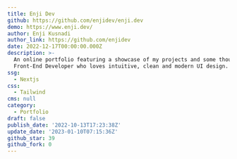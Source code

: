 ```yaml
---
title: Enji Dev
github: https://github.com/enjidev/enji.dev
demo: https://www.enji.dev/
author: Enji Kusnadi
author_link: https://github.com/enjidev
date: 2022-12-17T00:00:00.000Z
description: >-
  An online portfolio featuring a showcase of my projects and some thoughts as a
  Front-End Developer who loves intuitive, clean and modern UI design.
ssg:
  - Nextjs
css:
  - Tailwind
cms: null
category:
  - Portfolio
draft: false
publish_date: '2022-10-13T17:23:38Z'
update_date: '2023-01-10T07:15:36Z'
github_star: 39
github_fork: 0
---
```

